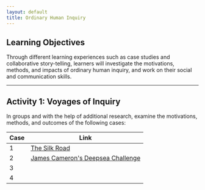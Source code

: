 ```yaml
---
layout: default
title: Ordinary Human Inquiry
---
```


## Learning Objectives
Through different learning experiences such as case studies and collaborative story-telling, learners will investigate the motivations, methods, and impacts of ordinary human inquiry, and work on their social and communication skills.

---

## Activity 1: Voyages of Inquiry
In groups and with the help of additional research, examine the motivations, methods, and outcomes of the following cases:

|    Case    |    Link    |
| ---------- | ---------- |
| 1 | [The Silk Road](https://www.youtube.com/watch?v=vn3e37VWc0k&ab_channel=TED-Ed) |
| 2 | [James Cameron's Deepsea Challenge](https://www.youtube.com/watch?v=-8r_-79SjpA&ab_channel=NationalGeographic) |
| 3 | |
| 4 | |

